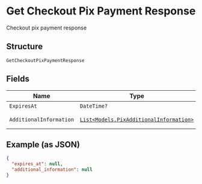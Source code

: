
# Get Checkout Pix Payment Response

Checkout pix payment response

## Structure

`GetCheckoutPixPaymentResponse`

## Fields

| Name | Type | Tags | Description |
|  --- | --- | --- | --- |
| `ExpiresAt` | `DateTime?` | Optional | Expires at |
| `AdditionalInformation` | [`List<Models.PixAdditionalInformation>`](../../doc/models/pix-additional-information.md) | Optional | Additional information |

## Example (as JSON)

```json
{
  "expires_at": null,
  "additional_information": null
}
```

